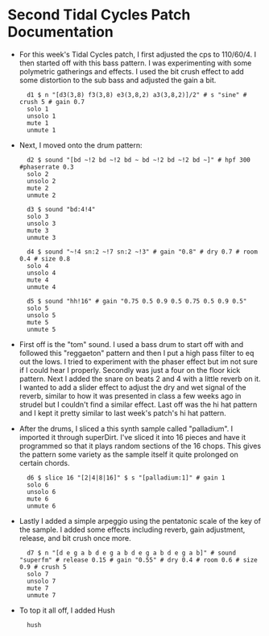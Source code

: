 # Second Tidal Cycles Patch Documentation
- For this week's Tidal Cycles patch, I first adjusted the cps to 110/60/4. I then started off with this bass pattern. I was experimenting with some polymetric gatherings and effects. I used the bit crush effect to add some distortion to the sub bass and adjusted the gain a bit.

        d1 $ n "[d3(3,8) f3(3,8) e3(3,8,2) a3(3,8,2)]/2" # s "sine" # crush 5 # gain 0.7
        solo 1
        unsolo 1
        mute 1
        unmute 1

- Next, I moved onto the drum pattern:

        d2 $ sound "[bd ~!2 bd ~!2 bd ~ bd ~!2 bd ~!2 bd ~]" # hpf 300 #phaserrate 0.3
        solo 2
        unsolo 2
        mute 2
        unmute 2

        d3 $ sound "bd:4!4"
        solo 3
        unsolo 3
        mute 3
        unmute 3

        d4 $ sound "~!4 sn:2 ~!7 sn:2 ~!3" # gain "0.8" # dry 0.7 # room 0.4 # size 0.8
        solo 4
        unsolo 4
        mute 4
        unmute 4

        d5 $ sound "hh!16" # gain "0.75 0.5 0.9 0.5 0.75 0.5 0.9 0.5"
        solo 5
        unsolo 5
        mute 5
        unmute 5

- First off is the "tom" sound. I used a bass drum to start off with and followed this "reggaeton" pattern and then I put a high pass filter to eq out the lows. I tried to experiment with the phaser effect but im not sure if I could hear I properly. Secondly was just a four on the floor kick pattern. Next I added the snare on beats 2 and 4 with a little reverb on it. I wanted to add a slider effect to adjust the dry and wet signal of the reverb, similar to how it was presented in class a few weeks ago in strudel but I couldn't find a similar effect. Last off was the hi hat pattern and I kept it pretty similar to last week's patch's hi hat pattern.
- After the drums, I sliced a this synth sample called "palladium". I imported it through superDirt. I've sliced it into 16 pieces and have it programmed so that it plays random sections of the 16 chops. This gives the pattern some variety as the sample itself it quite prolonged on certain chords.

        d6 $ slice 16 "[2|4|8|16]" $ s "[palladium:1]" # gain 1
        solo 6
        unsolo 6
        mute 6
        unmute 6

- Lastly I added a simple arpeggio using the pentatonic scale of the key of the sample. I added some effects including reverb, gain adjustment, release, and bit crush once more.

        d7 $ n "[d e g a b d e g a b d e g a b d e g a b]" # sound "superfm" # release 0.15 # gain "0.55" # dry 0.4 # room 0.6 # size 0.9 # crush 5
        solo 7
        unsolo 7
        mute 7
        unmute 7

- To top it all off, I added Hush

        hush        